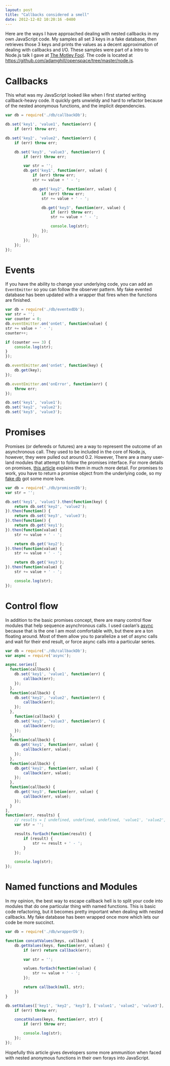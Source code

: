 ```yaml
---
layout: post
title: "Callbacks considered a smell"
date: 2012-12-02 10:20:16 -0400
---
```


Here are the ways I have approached dealing with nested callbacks in my own JavaScript code. My samples all set 3 keys in a fake database, then retrieves those 3 keys and prints the values as a decent approximation of dealing with callbacks and I/O. These samples were part of a Intro to Node.js talk I gave at [The Motley Fool](http://culture.fool.com/). The code is located at https://github.com/adamghill/openspace/tree/master/node.js.

# Callbacks

This what was my JavaScript looked like when I first started writing callback-heavy code. It quickly gets unwieldy and hard to refactor because of the nested anonymous functions, and the implicit dependencies.

```javascript
var db = require('./db/callbackDb');

db.set('key1', 'value1', function(err) {
    if (err) throw err;

db.set('key2', 'value2', function(err) {
    if (err) throw err;

    db.set('key3', 'value3', function(err) {
        if (err) throw err;

        var str = '';
        db.get('key1', function(err, value) {
            if (err) throw err;
            str += value + ' - ';

            db.get('key2', function(err, value) {
                if (err) throw err;
                str += value + ' - ';

                db.get('key3', function(err, value) {
                    if (err) throw err;
                    str += value + ' - ';

                    console.log(str);
                });
            });
        });
    });
});
```

# Events

If you have the ability to change your underlying code, you can add an `EventEmitter` so you can follow the observer pattern. My fake evented database  has been updated with a wrapper that fires when the functions are finished.

```javascript
var db = require('./db/eventedDb');
var str = '';
var counter = 0;
db.eventEmitter.on('onGet', function(value) {
str += value + ' - ';
counter++;

if (counter === 3) {
	console.log(str);
}
});

db.eventEmitter.on('onSet', function(key) {
	db.get(key);
});

db.eventEmitter.on('onError', function(err) {
	throw err;
});

db.set('key1', 'value1');
db.set('key2', 'value2');
db.set('key3', 'value3');
```

# Promises

Promises (or defereds or futures) are a way to represent the outcome of 
an asynchronous call. They used to be included in the core of Node.js, 
however, they were pulled out around 0.2. However, There are a many 
user-land modules that attempt to follow the promises interface. For 
more details on promises, [this article](http://howtonode.org/promises) explains them in much more detail. For promises to work, you have to return a promise object from the underlying code, so my [fake db](https://github.com/adamghill/openspace/blob/master/node.js/src/04-callbacks/db/promisesDb.js) got some more love.

```javascript
var db = require('./db/promisesDb');
var str = '';

db.set('key1', 'value1').then(function(key) {
	return db.set('key2', 'value2');
}).then(function() {
	return db.set('key3', 'value3');
}).then(function() {
	return db.get('key1');
}).then(function(value) {
	str += value + ' - ';

	return db.get('key2');
}).then(function(value) {
	str += value + ' - ';

	return db.get('key3');
}).then(function(value) {
	str += value + ' - ';

	console.log(str);
}); 
```

# Control flow

In addition to the basic promises concept, there are many control flow modules that help sequence asynchronous calls. I used caolan’s [async](https://github.com/caolan/async) because that is the one I am most comfortable with, but there are a ton floating around. Most of them allow you to parallelize a set of async calls and wait for their end result, or force async calls into a particular series.

```javascript
var db = require('./db/callbackDb');
var async = require('async');

async.series([
  function(callback) {
    db.set('key1', 'value1', function(err) {
    	callback(err);
    });
  },
  function(callback) {
    db.set('key2', 'value2', function(err) {
    	callback(err);
    });
  },
	function(callback) {
    db.set('key3', 'value3', function(err) {
    	callback(err);
    });
  },
  function(callback) {
    db.get('key1', function(err, value) {
    	callback(err, value);
    });
  },
  function(callback) {
    db.get('key2', function(err, value) {
    	callback(err, value);
    });
  },
  function(callback) {
    db.get('key3', function(err, value) {
    	callback(err, value);
    });
  }
],
function(err, results) {
	// results = [ undefined, undefined, undefined, 'value1', 'value2', 'value3' ]
	var str = '';

	results.forEach(function(result) {
		if (result) {
			str += result + ' - ';
		}
	});

	console.log(str);
});
```



# Named functions and Modules

In my opinion, the best way to escape callback hell is to split your code into modules that do one particular thing with named functions. This is basic code refactoring, but it becomes pretty important when dealing with nested callbacks. My fake database has been wrapped once more  which lets our code be more succinct.

```javascript
var db = require('./db/wrapperDb');

function concatValues(keys, callback) {
	db.getValues(keys, function(err, values) {
		if (err) return callback(err);

		var str = '';

		values.forEach(function(value) {
			str += value + ' - ';
		});

		return callback(null, str);
	})
}

db.setValues(['key1', 'key2', 'key3'], ['value1', 'value2', 'value3'], function(err, keys) {
	if (err) throw err;

	concatValues(keys, function(err, str) {
		if (err) throw err;

		console.log(str);
	});
});
```

Hopefully this article gives developers some more ammunition when faced with nested anonymous functions in their own forays into JavaScript.
